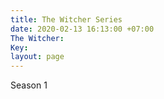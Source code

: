 ```yaml
---
title: The Witcher Series
date: 2020-02-13 16:13:00 +07:00
The Witcher: 
Key: 
layout: page
---
```


Season 1
